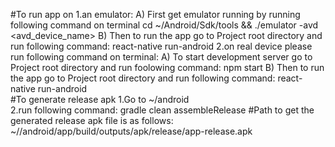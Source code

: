 #To run app on 
	1.an emulator:
    	A) First get emulator running by running following command on terminal
        	cd ~/Android/Sdk/tools && ./emulator -avd <avd_device_name>
        B) Then to run the app go to Project root directory and run following command:
        	react-native run-android
    2.on real device please run following command on terminal:
    	A) To start development server go to Project root directory and run foolowing command:
        	npm start
        B) Then to run the app go to Project root directory and run following command:
        	react-native run-android  
#To generate release apk 
	1.Go to ~<Project root directory>/android  
	2.run following command:
    	gradle clean assembleRelease
#Path to get the generated release apk file is as follows:
	~/<Project root directory>/android/app/build/outputs/apk/release/app-release.apk
        
